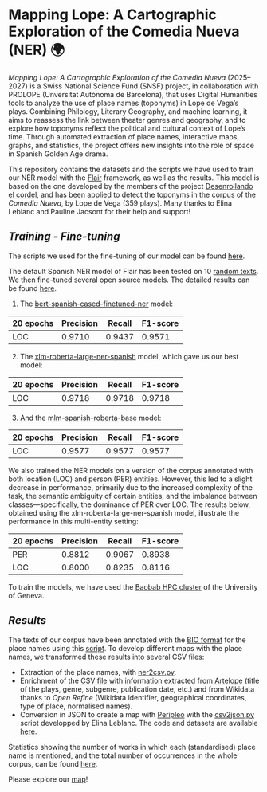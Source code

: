 # Mapping Lope: A Cartographic Exploration of the Comedia Nueva (NER) 🌍

_Mapping Lope: A Cartographic Exploration of the Comedia Nueva_ (2025–2027) is a Swiss National Science Fund (SNSF) project, in collaboration with PROLOPE (Unversitat Autònoma de Barcelona), that uses Digital Humanities tools to analyze the use of place names (toponyms) in Lope de Vega’s plays. Combining Philology, Literary Geography, and machine learning, it aims to reassess the link between theater genres and geography, and to explore how toponyms reflect the political and cultural context of Lope’s time. Through automated extraction of place names, interactive maps, graphs, and statistics, the project offers new insights into the role of space in Spanish Golden Age drama.

This repository contains the datasets and the scripts we have used to train our NER model with the [Flair](https://github.com/flairNLP/flair) framework, as well as the results. This model is based on the one developed by the members of the project [Desenrollando el cordel](https://github.com/DesenrollandoElCordel/pliegos-ner), and has been applied to detect the toponyms in the corpus of the _Comedia Nueva_, by Lope de Vega (359 plays). Many thanks to Elina Leblanc and Pauline Jacsont for their help and support!


## ***Training - Fine-tuning***
The scripts we used for the fine-tuning of our model can be found [here](https://github.com/MappingLope/LOPE_NER/tree/main/codes).

The default Spanish NER model of Flair has been tested on 10 [random texts](https://github.com/MappingLope/LOPE_NER/tree/main/corpus/corpus_test). We then fine-tuned several open source models. The detailed results can be found [here](https://github.com/MappingLope/LOPE_NER/tree/main/results/).

1. The [bert-spanish-cased-finetuned-ner](https://huggingface.co/mrm8488/bert-spanish-cased-finetuned-ner) model:

| 20 epochs     | Precision | Recall | F1-score |
|---------------|-----------|--------|----------|
| LOC           | 0.9710    | 0.9437 | 0.9571   |

2. The [xlm-roberta-large-ner-spanish](https://huggingface.co/MMG/xlm-roberta-large-ner-spanish) model, which gave us our best model:

| 20 epochs     | Precision | Recall | F1-score |
|---------------|-----------|--------|----------|
| LOC           | 0.9718    | 0.9718 | 0.9718   |

3. And the [mlm-spanish-roberta-base](https://huggingface.co/MMG/mlm-spanish-roberta-base) model:


| 20 epochs    | Precision | Recall | F1-score |
|--------------|-----------|--------|----------|
| LOC          | 0.9577    | 0.9577 | 0.9577   |

We also trained the NER models on a version of the corpus annotated with both location (LOC) and person (PER) entities. However, this led to a slight decrease in performance, primarily due to the increased complexity of the task, the semantic ambiguity of certain entities, and the imbalance between classes—specifically, the dominance of PER over LOC. The results below, obtained using the xlm-roberta-large-ner-spanish model, illustrate the performance in this multi-entity setting:

| 20 epochs	   | Precision | Recall | F1-score |
|--------------|-----------|--------|----------|
| PER          |  0.8812   | 0.9067 | 0.8938   | 
| LOC          |  0.8000   | 0.8235 | 0.8116   |


To train the models, we have used the [Baobab HPC cluster](https://www.unige.ch/eresearch/en/services/hpc/) of the University of Geneva.


## ***Results***

The texts of our corpus have been annotated with the [BIO format](https://en.wikipedia.org/wiki/Inside%E2%80%93outside%E2%80%93beginning_(tagging)) for the place names using this [script](https://github.com/MiguelBetti/Lope_ner/blob/main/NER_LOPE.py). To develop different maps with the place names, we transformed these results into several CSV files:

- Extraction of the place names, with [ner2csv.py](https://github.com/MiguelBetti/Lope_ner/blob/main/tools/ner2csv.ipynb).
- Enrichment of the [CSV file]() with information extracted from [Artelope](https://artelope.uv.es/basededatos/index.php) (title of the plays, genre, subgenre, publication date, etc.) and from Wikidata thanks to *Open Refine* (Wikidata identifier, geographical coordinates, type of place, normalised names).
- Conversion in JSON to create a map with [Peripleo](https://github.com/britishlibrary/peripleo) with the [csv2json.py](https://github.com/MiguelBetti/Lope_ner/blob/main/tools/csv2json.ipynb) script developped by Elina Leblanc. The code and datasets are available [here](https://github.com/MiguelBetti/Lope_peripleo).


Statistics showing the number of works in which each (standardised) place name is mentioned, and the total number of occurrences in the whole corpus, can be found [here](https://github.com/MiguelBetti/Lope_ner/blob/main/csv/Estadisticas.csv).

Please explore our [map](https://miguelbetti.github.io/Lope_peripleo/#/?/?/?/mode=points)!